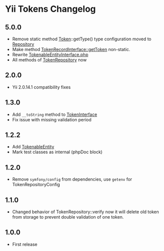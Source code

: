 # Yii Tokens Changelog

## 5.0.0
- Remove static method [Token](./src/Models/Token.php)::getType()
type configuration moved to [Repository](./src/Repositories/TokenRepository.php)
- Make method [TokenRecordInterface::getToken](./src/Interfaces/TokenRecordInterface.php) non-static.
- Rewrite [TokenableEntityInterface.php](./src/Interfaces/TokenableEntityInterface.php)
- All methods of [TokenRepository](./src/Repositories/TokenRepository.php) now 

## 2.0.0
- Yii 2.0.14.1 compatibility fixes

## 1.3.0
- Add `__toString` method to [TokenInterface](./src/Interfaces/TokenInterface.php)
- Fix issue with missing validation period

## 1.2.2
- Add [TokenableEntity](./src/Entities/TokenableEntity.php)
- Mark test classes as internal (phpDoc block)


## 1.2.0
- Remove `symfony/config` from dependencies, use `getenv` for TokenRepositoryConfig

## 1.1.0
- Changed behavior of TokenRepository::verify
now it will delete old token from storage to prevent double validation of one token.

## 1.0.0
- First release